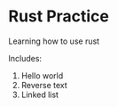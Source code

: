 # Rust Practice

Learning how to use rust

Includes:
  1. Hello world
  2. Reverse text
  3. Linked list
